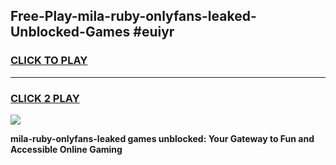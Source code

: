 
## Free-Play-mila-ruby-onlyfans-leaked-Unblocked-Games #euiyr
<h3>
<a href="https://news.freeplayer.one?title=mila-ruby-onlyfans-leaked&ref=8M">CLICK TO PLAY</a></h3>
<hr>

<h3>
<a href="https://news.freeplayer.one?title=mila-ruby-onlyfans-leaked&ref=8M">CLICK 2 PLAY</a>
  
</h3>

<a href="https://news.freeplayer.one?title=mila-ruby-onlyfans-leaked&ref=8M"><img src="https://clearcache.store/games.png"></a>


**mila-ruby-onlyfans-leaked games unblocked: Your Gateway to Fun and Accessible Online Gaming**
